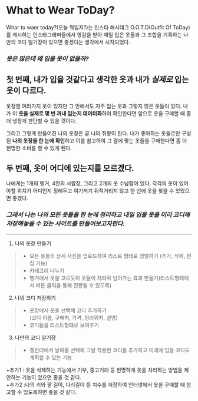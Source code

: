 # **What to Wear ToDay?**


Whar to waer today?(오늘 뭐입지?)는 인스타 해시태그 O.O.T.D(Outfit Of ToDay)를 게시하는 인스타그래머들에서 영감을 받아 매일 입은 옷들과 그 조합을 기록하는 나만의 코디 일기장이 있으면 좋겠다는 생각에서 시작되었다.

### *옷은 많은데 왜 입을 옷이 없을까?*

## 첫 번째, 내가 입을 것같다고 생각한 옷과 내가 *실제로* 입는 옷이 다르다.

옷장엔 여러가지 옷이 있지만 그 안에서도 자주 입는 옷과 그렇지 않은 옷들이 있다. 내가 이 **옷을 실제로 몇 번 꺼내 입는지 데이터화**하여 확인한다면 앞으로 옷을 구매할 때 좀 더 냉정게 판단할 수 있을 것이다.


그리고 그렇게 만들어진 나의 옷장은 곧 나의 취향이 된다. 내가 좋아하는 옷들로만 구성된 **나의 옷장을 한 눈에 확인**하고 이를 참고하여 그 결에 맞는 옷들을 구매한다면 좀 더 현명한 소비를 할 수 있게 된다.


## 두 번째, 옷이 어디에 있는지를 모르겠다.

나에게는 1개의 행거, 4칸의 서랍장, 그리고 2개의 옷 수납함이 있다. 각각의 옷이 있어야할 위치가 어디인지 정해두고 여기저기 뒤적거리지 않고 한 번에 옷을 찾을 수 있었으면 좋겠다.


### *그래서 나는 나의 모든 옷들을 한 눈에 정리하고 내일 입을 옷을 미리 코디해 저장해놓을 수 있는 사이트를 만들어보고자한다.*

---

1. 나의 옷장 만들기

>- 모든 옷들의 상세 사진을 업로드하여 리스트 형태로 정렬하기
(추가, 삭제, 편집 기능)
>- 카테고리 나누기      
>- 행거에서 옷을 고르듯이 옷들이 차라락 넘어가는 효과 만들기(리스트형태에서 버튼 클릭을 통해 전환될 수 있도록)


2. 나의 코디 저장하기

>- 옷장에서 옷을 선택해 코디 추가하기   
(코디 이름, 구매처, 가격, 정리위치, 설명)      
>- 코디들을 리스트형태로 보여주기

3. 나만의 코디 일기장   

>- 캘린더에서 날짜를 선택해 그날 착용한 코디를 추가하고 미래에 입을 코디도 계획할 수 있는 기능


+추가1 : 옷을 삭제하는 기능에서 기부, 중고거래 등 현명하게 옷을 처리하는 방법을 제안하는 기능이 있으면 좋을 것 같다.   
+추가2 :나의 키와 팔 길이, 다리길이 등 치수를 저장하여 인터넷에서 옷을 구매할 때 참고할 수 있도록하면 좋을 것 같다.
